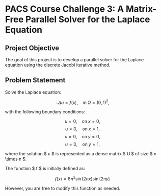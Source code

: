 # PACS Course Challenge 3: A Matrix-Free Parallel Solver for the Laplace Equation

## Project Objective

The goal of this project is to develop a parallel solver for the Laplace equation using the discrete Jacobi iterative method.

## Problem Statement

Solve the Laplace equation:

$$ -\Delta u = f(x), \quad \text{in} \; \Omega = (0, 1)^2, $$

with the following boundary conditions:

$$ u = 0, \quad \text{on} \; x = 0, $$
$$ u = 0, \quad \text{on} \; x = 1, $$
$$ u = 0, \quad \text{on} \; y = 0, $$
$$ u = 0, \quad \text{on} \; y = 1, $$

where the solution $ u $ is represented as a dense matrix $ U $ of size $ n \times n $.

The function $ f $ is initially defined as:

$$ f(x) = 8\pi^2 \sin(2\pi x) \sin(2\pi y) $$

However, you are free to modify this function as needed.
